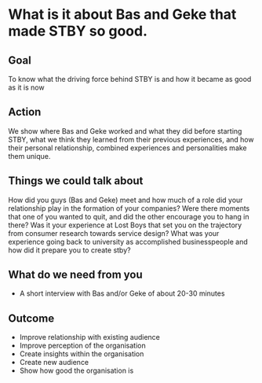 # What is it about Bas and Geke that made STBY so good.

## Goal

To know what the driving force behind STBY is and how it became as good as it is now

## Action

We show where Bas and Geke worked and what they did before starting STBY, what we think they learned from their previous experiences, and how their personal relationship, combined experiences and personalities make them unique.  

## Things we could talk about

How did you guys (Bas and Geke) meet and how much of a role did your relationship play in the formation of your companies? Were there moments that one of you wanted to quit, and did the other encourage you to hang in there? Was it your experience at Lost Boys that set you on the trajectory from consumer research towards service design? What was your experience going back to university as accomplished businesspeople and how did it prepare you to create stby?

## What do we need from you

* A short interview with Bas and/or Geke of about 20-30 minutes

## Outcome

* Improve relationship with existing audience
* Improve perception of the organisation
* Create insights within the organisation
* Create new audience
* Show how good the organisation is
